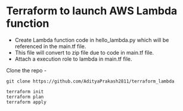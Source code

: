 # Terraform to launch AWS Lambda function

- Create Lambda function code in hello_lambda.py which will be referenced in the main.tf file.
- This file will convert to zip file due to code in main.tf file.
- Attach a execution role to lambda in main.tf file.

Clone the repo - 
```
git clone https://github.com/AdityaPrakash2811/terraform_lambda
```

```
terraform init
terraform plan
terraform apply 
```
